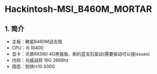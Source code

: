 # Hackintosh-MSI_B460M_MORTAR
## 1. 简介
- 主板：微星B460M迫击炮
- CPU：i5 10400
- 显卡：讯景RX560 4G黑狼版，刷的蓝宝石驱动(需要驱动可以提issues)
- 内存：光威战将 16G 2666hz
- 固态：铠侠rc10 500G
